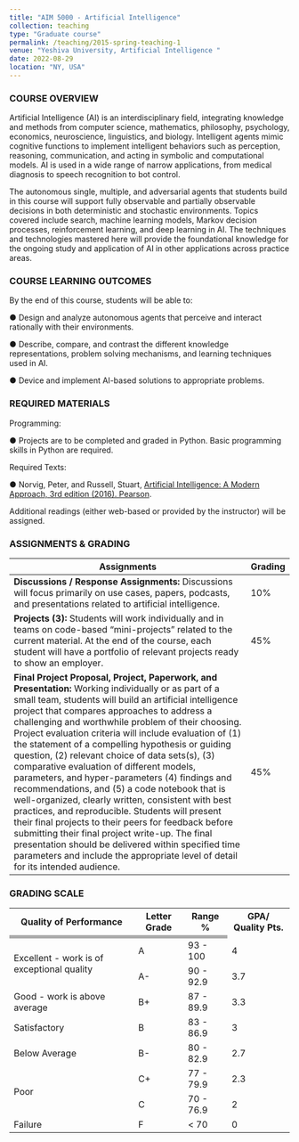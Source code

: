 ```yaml
---
title: "AIM 5000 - Artificial Intelligence"
collection: teaching
type: "Graduate course"
permalink: /teaching/2015-spring-teaching-1
venue: "Yeshiva University, Artificial Intelligence	"
date: 2022-08-29
location: "NY, USA"
---
```


### COURSE OVERVIEW 


Artificial Intelligence (AI) is an interdisciplinary field, integrating knowledge and methods from computer science, mathematics, philosophy, psychology, economics, neuroscience, linguistics, and biology.  Intelligent agents mimic cognitive functions to implement intelligent behaviors such as perception, reasoning, communication, and acting in symbolic and computational models.  AI is used in a wide range of narrow applications, from medical diagnosis to speech recognition to bot control.

The autonomous single, multiple, and adversarial agents that students build in this course will support fully observable and partially observable decisions in both deterministic and stochastic environments.  Topics covered include search, machine learning models, Markov decision processes, reinforcement learning, and deep learning in AI.  The techniques and technologies mastered here will provide the foundational knowledge for the ongoing study and application of AI in other applications across practice areas.



### COURSE LEARNING OUTCOMES

By the end of this course, students will be able to:

●	Design and analyze autonomous agents that perceive and interact rationally with their environments.

●	Describe, compare, and contrast the different knowledge representations, problem solving mechanisms, and learning techniques used in AI.

● Device and implement AI-based solutions to appropriate problems.




### REQUIRED MATERIALS


Programming: 

●	Projects are to be completed and graded in Python. Basic programming skills in Python are required.

Required Texts:

●	Norvig, Peter, and Russell, Stuart, [Artificial Intelligence: A Modern Approach, 3rd edition (2016).  Pearson](https://repository.unimal.ac.id/1022/).

Additional readings (either web-based or provided by the instructor) will be assigned.


### ASSIGNMENTS & GRADING


| Assignments           |                           Grading                                   |
| --------         |------------------------------------------------------------ |
| <b> Discussions / Response Assignments: </b> Discussions will focus primarily on use cases, papers, podcasts, and presentations related to artificial intelligence. |10%|
| <b> Projects (3): </b> Students will work individually and in teams on code-based “mini-projects” related to the current material. At the end of the course, each student will have a portfolio of relevant projects ready to show an employer. |45%                        |
| <b> Final Project Proposal, Project, Paperwork, and Presentation: </b> Working individually or as part of a small team, students will build an artificial intelligence project that compares approaches to address a challenging and worthwhile problem of their choosing.  Project evaluation criteria will include evaluation of (1) the statement of a compelling hypothesis or guiding question, (2) relevant choice of data sets(s), (3) comparative evaluation of different models, parameters, and hyper-parameters (4) findings and recommendations, and (5) a code notebook that is well-organized, clearly written, consistent with best practices, and reproducible.  Students will present their final projects to their peers for feedback before submitting their final project write-up.  The final presentation should be delivered within specified time parameters and include the appropriate level of detail for its intended audience. |45% |



### GRADING SCALE

<!-- 
| Quality of Performance| Letter Grade | Range % | GPA/ Quality Pts. |
|:--------|:-------:|--------:|--------:|
|/3. spans 3 rows | A   | 93 - 100   | 4       |
| ^^| A-  | 90 - 92.9  | 3.7     |
| cell1   | B+  | 87 - 89.9  | 3.3     |
| cell4   | B   | 83 - 86.9  | 3       |
| Foot1   | B-  | 80 - 82.9  | 2.7     |
| cell1   | C+  | 77 - 79.9  | 2.3     |
| cell4   | C   | 70 - 76.9  | 2       |
| Foot1   | F   | < 70       | 0       | -->

<table class="center">
  <tr>
    <th>Quality of Performance</th>
    <th>Letter Grade</th>
    <th>Range % </th>
    <th>GPA/ Quality Pts.</th>
  </tr>
<tr style="background: #aaa;">
 <td colspan="3"></td>
</tr> 
  <tr>
    <td rowspan="2">Excellent - work is of exceptional quality</td>
    <td>A</td>
    <td>93 - 100</td>
    <td>4</td>
  </tr>
  <tr>
    <td> A- </td>
    <td>90 - 92.9</td>
    <td>3.7</td>
  </tr>
  <tr>
    <td> Good - work is above average </td>
    <td>B+ </td>
    <td>87 - 89.9</td>
    <td>3.3</td>
  </tr>
  <tr>
    <td> Satisfactory</td>
    <td>B  </td>
    <td>83 - 86.9 </td>
    <td>3</td>
  </tr>
  <tr>
    <td> Below Average</td>
    <td>B-		</td>
    <td>80 - 82.9</td>
    <td>2.7</td>
  </tr>
  <tr>
    <td rowspan="2">Poor</td>
    <td>C+</td>
    <td>77 - 79.9</td>
    <td>2.3</td>
  </tr>
  <tr>
    <td>C</td>
    <td>70 - 76.9</td>
    <td> 2</td>
  </tr>  
  <tr>
    <td> Failure </td>
    <td>F	 </td>
    <td>< 70</td>
    <td>0</td>
  </tr>
</table>
